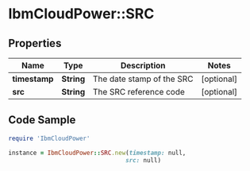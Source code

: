 # IbmCloudPower::SRC

## Properties

Name | Type | Description | Notes
------------ | ------------- | ------------- | -------------
**timestamp** | **String** | The date stamp of the SRC | [optional] 
**src** | **String** | The SRC reference code | [optional] 

## Code Sample

```ruby
require 'IbmCloudPower'

instance = IbmCloudPower::SRC.new(timestamp: null,
                                 src: null)
```


